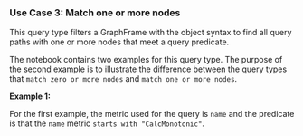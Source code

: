 ### Use Case 3: Match one or more nodes

This query type filters a GraphFrame with the object syntax to find all query paths with one or more nodes that meet a query predicate. 

The notebook contains two examples for this query type. The purpose of the second example is to illustrate the difference between the query types that `match zero or more nodes` and `match one or more nodes`.

**Example 1:**

For the first example, the metric used for the query is `name` and the predicate is that the `name` metric `starts with "CalcMonotonic"`.